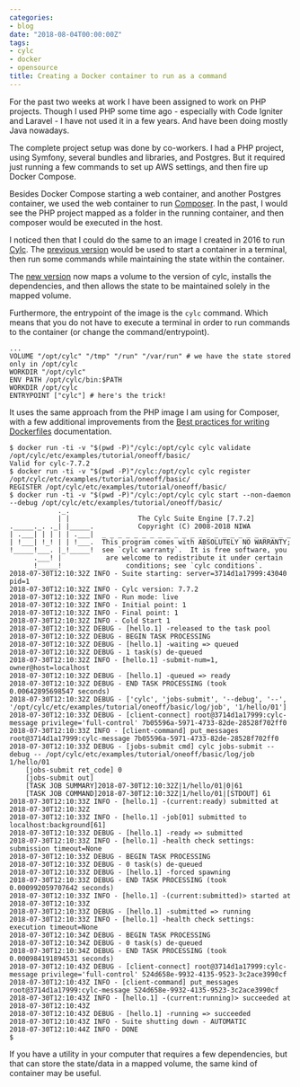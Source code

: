 ```yaml
---
categories:
- blog
date: "2018-08-04T00:00:00Z"
tags:
- cylc
- docker
- opensource
title: Creating a Docker container to run as a command
---
```


For the past two weeks at work I have been assigned to work on PHP projects. Though I used
PHP some time ago - especially with Code Igniter and Laravel - I have not used it in a few
years. And have been doing mostly Java nowadays.

The complete project setup was done by co-workers. I had a PHP project, using Symfony, several
bundles and libraries, and Postgres. But it required just running a few commands to set up
AWS settings, and then fire up Docker Compose.

<!--more-->

Besides Docker Compose starting a web container, and another Postgres container, we used the
web container to run [Composer](https://getcomposer.org/). In the past, I would see the PHP
project mapped as a folder in the running container, and then composer would be executed
in the host.

I noticed then that I could do the same to an image I created in 2016 to run
[Cylc](https://cylc.github.io/cylc/). The [previous version](https://github.com/kinow/docker/blob/d1cc1771ac53b8efd37b5e4c4401b74ebd294a2b/cylc/Dockerfile)
would be used to start a container in a terminal, then run some commands
while maintaining the state within the container.

The [new version](https://github.com/kinow/cylc-docker)
now maps a volume to the version of cylc, installs the dependencies, and
then allows the state to be maintained solely in the mapped volume.

Furthermore, the entrypoint of the image is the `cylc` command. Which means that
you do not have to execute a terminal in order to run commands to the container
(or change the command/entrypoint).

```shell
...
VOLUME "/opt/cylc" "/tmp" "/run" "/var/run" # we have the state stored only in /opt/cylc
WORKDIR "/opt/cylc"
ENV PATH /opt/cylc/bin:$PATH
WORKDIR /opt/cylc
ENTRYPOINT ["cylc"] # here's the trick!
```

It uses the same approach from the PHP image I am using for Composer, with a few
additional improvements from the [Best practices for writing Dockerfiles](https://docs.docker.com/develop/develop-images/dockerfile_best-practices/) documentation.

```shell
$ docker run -ti -v "$(pwd -P)"/cylc:/opt/cylc cylc validate /opt/cylc/etc/examples/tutorial/oneoff/basic/
Valid for cylc-7.7.2
$ docker run -ti -v "$(pwd -P)"/cylc:/opt/cylc cylc register /opt/cylc/etc/examples/tutorial/oneoff/basic/
REGISTER /opt/cylc/etc/examples/tutorial/oneoff/basic/
$ docker run -ti -v "$(pwd -P)"/cylc:/opt/cylc cylc start --non-daemon --debug /opt/cylc/etc/examples/tutorial/oneoff/basic/
            ._.                                                       
            | |                 The Cylc Suite Engine [7.7.2]         
._____._. ._| |_____.           Copyright (C) 2008-2018 NIWA          
| .___| | | | | .___|  _ _ _ _ _ _ _ _ _ _ _ _ _ _ _ _ _ _ _ _ _ _ _ _
| !___| !_! | | !___.  This program comes with ABSOLUTELY NO WARRANTY;
!_____!___. |_!_____!  see `cylc warranty`.  It is free software, you 
      .___! |           are welcome to redistribute it under certain  
      !_____!                conditions; see `cylc conditions`.       
2018-07-30T12:10:32Z INFO - Suite starting: server=3714d1a17999:43040 pid=1
2018-07-30T12:10:32Z INFO - Cylc version: 7.7.2
2018-07-30T12:10:32Z INFO - Run mode: live
2018-07-30T12:10:32Z INFO - Initial point: 1
2018-07-30T12:10:32Z INFO - Final point: 1
2018-07-30T12:10:32Z INFO - Cold Start 1
2018-07-30T12:10:32Z DEBUG - [hello.1] -released to the task pool
2018-07-30T12:10:32Z DEBUG - BEGIN TASK PROCESSING
2018-07-30T12:10:32Z DEBUG - [hello.1] -waiting => queued
2018-07-30T12:10:32Z DEBUG - 1 task(s) de-queued
2018-07-30T12:10:32Z INFO - [hello.1] -submit-num=1, owner@host=localhost
2018-07-30T12:10:32Z DEBUG - [hello.1] -queued => ready
2018-07-30T12:10:32Z DEBUG - END TASK PROCESSING (took 0.00642895698547 seconds)
2018-07-30T12:10:32Z DEBUG - ['cylc', 'jobs-submit', '--debug', '--', '/opt/cylc/etc/examples/tutorial/oneoff/basic/log/job', '1/hello/01']
2018-07-30T12:10:33Z DEBUG - [client-connect] root@3714d1a17999:cylc-message privilege='full-control' 7b05596a-5971-4733-82de-28528f702ff0
2018-07-30T12:10:33Z INFO - [client-command] put_messages root@3714d1a17999:cylc-message 7b05596a-5971-4733-82de-28528f702ff0
2018-07-30T12:10:33Z DEBUG - [jobs-submit cmd] cylc jobs-submit --debug -- /opt/cylc/etc/examples/tutorial/oneoff/basic/log/job 1/hello/01
	[jobs-submit ret_code] 0
	[jobs-submit out]
	[TASK JOB SUMMARY]2018-07-30T12:10:32Z|1/hello/01|0|61
	[TASK JOB COMMAND]2018-07-30T12:10:32Z|1/hello/01|[STDOUT] 61
2018-07-30T12:10:33Z INFO - [hello.1] -(current:ready) submitted at 2018-07-30T12:10:32Z
2018-07-30T12:10:33Z INFO - [hello.1] -job[01] submitted to localhost:background[61]
2018-07-30T12:10:33Z DEBUG - [hello.1] -ready => submitted
2018-07-30T12:10:33Z INFO - [hello.1] -health check settings: submission timeout=None
2018-07-30T12:10:33Z DEBUG - BEGIN TASK PROCESSING
2018-07-30T12:10:33Z DEBUG - 0 task(s) de-queued
2018-07-30T12:10:33Z DEBUG - [hello.1] -forced spawning
2018-07-30T12:10:33Z DEBUG - END TASK PROCESSING (took 0.000992059707642 seconds)
2018-07-30T12:10:33Z INFO - [hello.1] -(current:submitted)> started at 2018-07-30T12:10:33Z
2018-07-30T12:10:33Z DEBUG - [hello.1] -submitted => running
2018-07-30T12:10:33Z INFO - [hello.1] -health check settings: execution timeout=None
2018-07-30T12:10:34Z DEBUG - BEGIN TASK PROCESSING
2018-07-30T12:10:34Z DEBUG - 0 task(s) de-queued
2018-07-30T12:10:34Z DEBUG - END TASK PROCESSING (took 0.000984191894531 seconds)
2018-07-30T12:10:43Z DEBUG - [client-connect] root@3714d1a17999:cylc-message privilege='full-control' 524d658e-9932-4135-9523-3c2ace3990cf
2018-07-30T12:10:43Z INFO - [client-command] put_messages root@3714d1a17999:cylc-message 524d658e-9932-4135-9523-3c2ace3990cf
2018-07-30T12:10:43Z INFO - [hello.1] -(current:running)> succeeded at 2018-07-30T12:10:43Z
2018-07-30T12:10:43Z DEBUG - [hello.1] -running => succeeded
2018-07-30T12:10:43Z INFO - Suite shutting down - AUTOMATIC
2018-07-30T12:10:44Z INFO - DONE
$
```

If you have a utility in your computer that requires a few dependencies, but that
can store the state/data in a mapped volume, the same kind of container may be
useful.
